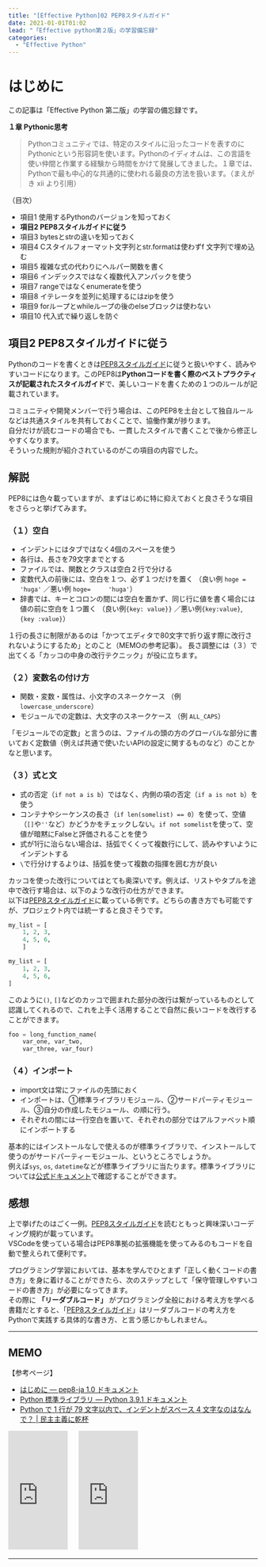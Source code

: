 ```yaml
---
title: "[Effective Python]02 PEP8スタイルガイド"
date: 2021-01-01T01:02
lead: "「Effective python第２版」の学習備忘録"
categories:
  - "Effective Python"
---
```


# はじめに
この記事は「Effective Python 第二版」の学習の備忘録です。

**１章 Pythonic思考**  
>Pythonコミュニティでは、特定のスタイルに沿ったコードを表すのにPythonicという形容詞を使います。Pythonのイディオムは、この言語を使い仲間と作業する経験から時間をかけて発展してきました。１章では、Pythonで最も中心的な共通的に使われる最良の方法を扱います。（まえがき xii より引用）

（目次）
- 項目1 使用するPythonのバージョンを知っておく
- **項目2 PEP8スタイルガイドに従う**
- 項目3 bytesとstrの違いを知っておく
- 項目4 Cスタイルフォーマット文字列とstr.formatは使わずf 文字列で埋め込む
- 項目5 複雑な式の代わりにヘルパー関数を書く
- 項目6 インデックスではなく複数代入アンパックを使う
- 項目7 rangeではなくenumerateを使う
- 項目8 イテレータを並列に処理するにはzipを使う
- 項目9 forループとwhileループの後のelseブロックは使わない
- 項目10 代入式で繰り返しを防ぐ



## 項目2 PEP8スタイルガイドに従う
Pythonのコードを書くときは[PEP8スタイルガイド](https://pep8-ja.readthedocs.io/ja/latest/)に従うと扱いやすく、読みやすいコードになります。このPEP8は**Pythonコードを書く際のベストプラクティスが記載されたスタイルガイド**で、美しいコードを書くための１つのルールが記載されています。

コミュニティや開発メンバーで行う場合は、このPEP8を土台として独自ルールなどは共通スタイルを共有しておくことで、協働作業が捗ります。  
自分だけが読むコードの場合でも、一貫したスタイルで書くことで後から修正しやすくなります。  
そういった規則が紹介されているのがこの項目の内容でした。

## 解説
PEP8には色々載っていますが、まずはじめに特に抑えておくと良さそうな項目をさらっと挙げてみます。　

### （１）空白
- インデントにはタブではなく4個のスペースを使う
- 各行は、長さを79文字までとする
- ファイルでは、関数とクラスは空白２行で分ける
- 変数代入の前後には、空白を１つ、必ず１つだけを置く
  （良い例 `hoge = 'huga'` ／悪い例 `hoge=     'huga'`）
- 辞書では、キーとコロンの間には空白を置かず、同じ行に値を書く場合には値の前に空白を１つ置く
  （良い例`{key: value}}` ／悪い例`{key:value}`, `{key :value}`）

１行の長さに制限があるのは「かつてエディタで80文字で折り返す際に改行されないようにするため」とのこと（MEMOの参考記事）。
長さ調整には（３）で出てくる「カッコの中身の改行テクニック」が役に立ちます。


### （２）変数名の付け方
- 関数・変数・属性は、小文字のスネークケース （例 `lowercase_underscore`）
- モジュールでの定数は、大文字のスネークケース （例 `ALL_CAPS`）

「モジュールでの定数」と言うのは、ファイルの頭の方のグローバルな部分に書いておく定数値（例えば共通で使いたいAPIの設定に関するものなど）のことかなと思います。


### （３）式と文
- 式の否定（`if not a is b`）ではなく、内側の項の否定（`if a is not b`）を使う
- コンテナやシーケンスの長さ（`if len(somelist) == 0`）を使って、空値（`[]`や`''`など）かどうかをチェックしない。`if not somelist`を使って、空値が暗黙にFalseと評価されることを使う
- 式が1行に治らない場合は、括弧でくくって複数行にして、読みやすいようにインデントする
- `\`で行分けするよりは、括弧を使って複数の指揮を囲む方が良い

カッコを使った改行についてはとても奥深いです。例えば、リストやタプルを途中で改行す場合は、以下のような改行の仕方ができます。  
以下は[PEP8スタイルガイド](https://pep8-ja.readthedocs.io/ja/latest/)に載っている例です。どちらの書き方でも可能ですが、プロジェクト内では統一すると良さそうです。

```python
my_list = [
    1, 2, 3,
    4, 5, 6,
    ]

my_list = [
    1, 2, 3,
    4, 5, 6,
]
```

このように`()`, `[]`などのカッコで囲まれた部分の改行は繋がっているものとして認識してくれるので、これを上手く活用することで自然に長いコードを改行することができます。

```python
foo = long_function_name(
    var_one, var_two,
    var_three, var_four)
```


### （４）インポート
- import文は常にファイルの先頭におく
- インポートは、①標準ライブラリモジュール、②サードパーティモジュール、③自分の作成したモジュール、の順に行う。
- それぞれの間には一行空白を置いて、それぞれの部分ではアルファベット順にインポートする

基本的にはインストールなしで使えるのが標準ライブラリで、インストールして使うのがサードパーティーモジュール、というところでしょうか。  
例えば`sys`, `os`, `datetime`などが標準ライブラリに当たります。標準ライブラリについては[公式ドキュメント](https://docs.python.org/ja/3/library/index.html)で確認することができます。


## 感想
上で挙げたのはごく一例。[PEP8スタイルガイド](https://pep8-ja.readthedocs.io/ja/latest/)を読むともっと興味深いコーディング規約が載っています。  
VSCodeを使っている場合はPEP8準拠の拡張機能を使ってみるのもコードを自動で整えられて便利です。

プログラミング学習においては、基本を学んでひとまず「正しく動くコードの書き方」を身に着けることができたら、次のステップとして「保守管理しやすいコードの書き方」が必要になってきます。  
その際に **「リーダブルコード」** がプログラミング全般における考え方を学べる書籍だとすると、「[PEP8スタイルガイド](https://pep8-ja.readthedocs.io/ja/latest/)」はリーダブルコードの考え方をPythonで実践する具体的な書き方、と言う感じかもしれません。

---
## MEMO
【参考ページ】
- [はじめに — pep8-ja 1.0 ドキュメント](https://pep8-ja.readthedocs.io/ja/latest/)
- [Python 標準ライブラリ — Python 3.9.1 ドキュメント](https://docs.python.org/ja/3/library/index.html)
- [Python で 1 行が 79 文字以内で、インデントがスペース 4 文字なのはなんで？ | 民主主義に乾杯](https://python.ms/pep7/#_1-%E8%A1%8C%E3%81%8B%E3%82%99-79-%E6%96%87%E5%AD%97%E4%BB%A5%E5%86%85%E3%81%A6%E3%82%99%E3%81%82%E3%82%8B%E7%90%86%E7%94%B1)

<iframe style="width:120px;height:240px;" marginwidth="0" marginheight="0" scrolling="no" frameborder="0" src="https://rcm-fe.amazon-adsystem.com/e/cm?ref=qf_sp_asin_til&t=massasquash08-22&m=amazon&o=9&p=8&l=as1&IS1=1&detail=1&asins=4873119170&linkId=b01ad363c615cc9408dfcc360b1a85de&bc1=ffffff&amp;lt1=_top&fc1=333333&lc1=0066c0&bg1=ffffff&f=ifr"></iframe>
　
<iframe style="width:120px;height:240px;" marginwidth="0" marginheight="0" scrolling="no" frameborder="0" src="https://rcm-fe.amazon-adsystem.com/e/cm?ref=qf_sp_asin_til&t=massasquash08-22&m=amazon&o=9&p=8&l=as1&IS1=1&detail=1&asins=4873115655&linkId=8721a639c1e440dfa00e6d00a2f7b191&bc1=ffffff&amp;lt1=_top&fc1=333333&lc1=0066c0&bg1=ffffff&f=ifr">
    </iframe>

---